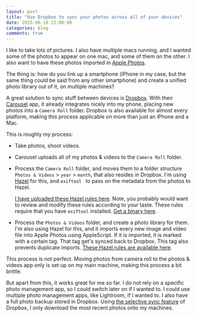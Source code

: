```yaml
---
layout: post
title: "Use Dropbox to sync your photos across all of your devices"
date: 2015-06-18 22:00:00
categories: blog
comments: true
---
```


I like to take lots of pictures. I also have multiple macs running, and I wanted some of the photos to appear on one mac, and some of them on the other. I also want to have these photos imported in [Apple Photos](http://www.apple.com/osx/photos/).

The thing is: how do you link up a smartphone (iPhone in my case, but the same thing could be said from any other smartphone) and create a unified photo library out of it, on multiple machines?

A great solution to sync stuff between devices is [Dropbox](https://www.dropbox.com). With their [Carousel](https://carousel.dropbox.com) app, it already integrates nicely into my phone, placing new photos into a `Camera Roll` folder. Dropbox is also available for almost every platform, making this process applicable on more than just an iPhone and a Mac.

<!-- more -->

This is roughly my process:

* Take photos, shoot videos.

* Carousel uploads all of my photos & videos to the `Camera Roll` folder.

* Process the `Camera Roll` folder, and moves them to a folder structure `Photos & Videos` \> `year` \> `month`, that also resides in Dropbox. I'm using [Hazel](http://www.noodlesoft.com/hazel.php) for this, and `exiftool ` to pass on the metadata from the photos to Hazel.

  [I have uploaded these Hazel rules here](https://www.dropbox.com/s/15xizha4o35earx/Camera%20Uploads.hazelrules.zip?dl=1). Note, you probably would want to review and modify these rules according to your taste. These rules require that you have `exiftool` installed. [Get a binary here](http://www.sno.phy.queensu.ca/~phil/exiftool/).

* Process the `Photos & Videos` folder, and create a photo library for them. I'm also using Hazel for this, and it imports every new image and video file into Apple Photos using AppleScript. If it is imported, it is marked with a certain tag. That tag get's synced back to Dropbox. This tag also prevents duplicate imports. [These Hazel rules are available here](https://www.dropbox.com/s/hqntuzwx7yu3d3u/Add%20to%20Photos.hazelrules.zip?dl=1).

This process is not perfect. Moving photos from camera roll to the photos & videos app only is set up on my main machine, making this process a bit brittle.

But apart from this, it works great for me so far. I do not rely on a specific photo management app, so I could switch later on if I wanted to. I could use multiple photo management apps, like Lightroom, if I wanted to. I also have a full photo backup stored in Dropbox. Using [the selective sync feature](https://www.dropbox.com/help/175) of Dropbox, I only download the most recent photos onto my machines.
